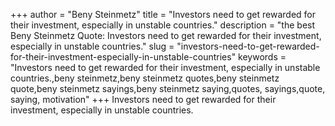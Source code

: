 +++
author = "Beny Steinmetz"
title = "Investors need to get rewarded for their investment, especially in unstable countries."
description = "the best Beny Steinmetz Quote: Investors need to get rewarded for their investment, especially in unstable countries."
slug = "investors-need-to-get-rewarded-for-their-investment-especially-in-unstable-countries"
keywords = "Investors need to get rewarded for their investment, especially in unstable countries.,beny steinmetz,beny steinmetz quotes,beny steinmetz quote,beny steinmetz sayings,beny steinmetz saying,quotes, sayings,quote, saying, motivation"
+++
Investors need to get rewarded for their investment, especially in unstable countries.

